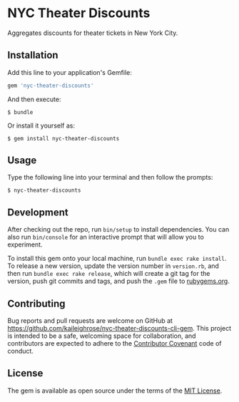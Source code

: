 # NYC Theater Discounts

Aggregates discounts for theater tickets in New York City.

## Installation

Add this line to your application's Gemfile:

```ruby
gem 'nyc-theater-discounts'
```

And then execute:

    $ bundle

Or install it yourself as:

    $ gem install nyc-theater-discounts

## Usage

Type the following line into your terminal and then follow the prompts:

    $ nyc-theater-discounts

## Development

After checking out the repo, run `bin/setup` to install dependencies. You can also run `bin/console` for an interactive prompt that will allow you to experiment.

To install this gem onto your local machine, run `bundle exec rake install`. To release a new version, update the version number in `version.rb`, and then run `bundle exec rake release`, which will create a git tag for the version, push git commits and tags, and push the `.gem` file to [rubygems.org](https://rubygems.org).

## Contributing

Bug reports and pull requests are welcome on GitHub at https://github.com/kaileighrose/nyc-theater-discounts-cli-gem. This project is intended to be a safe, welcoming space for collaboration, and contributors are expected to adhere to the [Contributor Covenant](http://contributor-covenant.org) code of conduct.

## License

The gem is available as open source under the terms of the [MIT License](http://opensource.org/licenses/MIT).

